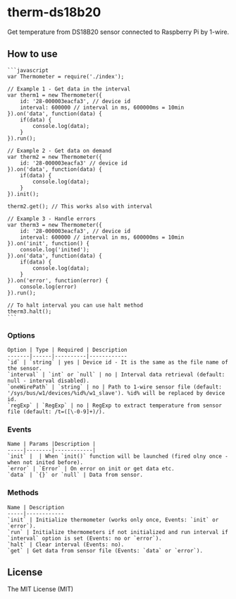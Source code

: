 # therm-ds18b20

Get temperature from DS18B20 sensor connected to Raspberry Pi by 1-wire.

## How to use
    ```javascript
    var Thermometer = require('./index');
    
    // Example 1 - Get data in the interval
    var therm1 = new Thermometer({
        id: '28-000003eacfa3', // device id
        interval: 600000 // interval in ms, 600000ms = 10min
    }).on('data', function(data) {
        if(data) {
            console.log(data);
        }
    }).run();
    
    // Example 2 - Get data on demand
    var therm2 = new Thermometer({
        id: '28-000003eacfa3' // device id
    }).on('data', function(data) {
        if(data) {
            console.log(data);
        }
    }).init();

    therm2.get(); // This works also with interval

    // Example 3 - Handle errors
    var therm3 = new Thermometer({
        id: '28-000003eacfa3', // device id
        interval: 600000 // interval in ms, 600000ms = 10min
    }).on('init', function() {
        console.log('inited');
    }).on('data', function(data) {
        if(data) {
            console.log(data);
        }
    }).on('error', function(error) {
        console.log(error)
    }).run();

    // To halt interval you can use halt method
    therm3.halt();
    ```

### Options
    
    Option | Type | Required | Description
    -------|------|----------|------------
    `id` | `string` | yes | Device id - It is the same as the file name of the sensor.
    `interval` | `int` or `null` | no | Interval data retrieval (default: null - interval disabled).
    `oneWirePath` | `string` | no | Path to 1-wire sensor file (default: '/sys/bus/w1/devices/%id%/w1_slave'). %id% will be replaced by device id.
    `regExp` | `RegExp` | no | RegExp to extract temperature from sensor file (default: /t=([\-0-9]+)/).

### Events
    
    Name | Params |Description |
    -----|--------|------------|
    `init` |  | When `init()` function will be launched (fired olny once - when not inited before).
    `error` | `Error` | On error on init or get data etc.
    `data` | `{}` or `null` | Data from sensor.

### Methods

    Name | Description
    -----|------------
    `init` | Initialize thermometer (works only once, Events: `init` or `error`).
    `run` | Initialize thermometers if not initialized and run interval if `interval` option is set (Events: no or `error`).
    `halt` | Clear interval (Events: no).
    `get` | Get data from sensor file (Events: `data` or `error`).

## License

The MIT License (MIT)
